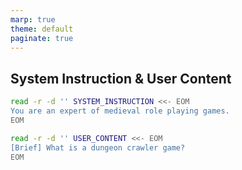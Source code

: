 ```yaml
---
marp: true
theme: default
paginate: true
---
```


## System Instruction & User Content

```bash
read -r -d '' SYSTEM_INSTRUCTION <<- EOM
You are an expert of medieval role playing games. 
EOM

read -r -d '' USER_CONTENT <<- EOM
[Brief] What is a dungeon crawler game?
EOM
```


